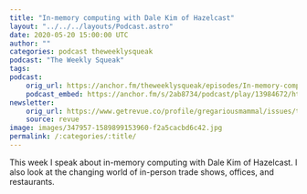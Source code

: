 ```yaml
---
title: "In-memory computing with Dale Kim of Hazelcast"
layout: "../../../layouts/Podcast.astro"
date: 2020-05-20 15:00:00 UTC
author: ""
categories: podcast theweeklysqueak
podcast: "The Weekly Squeak"
tags: 
podcast:
    orig_url: https://anchor.fm/theweeklysqueak/episodes/In-memory-computing-with-Dale-Kim-of-Hazelcast-ee99f0
    podcast_embed: https://anchor.fm/s/2ab8734/podcast/play/13984672/https%3A%2F%2Fd3ctxlq1ktw2nl.cloudfront.net%2Fproduction%2F2020-4-19%2F74686053-44100-2-e7c2c2d2c0302.mp3
newsletter:
    orig_url: https://www.getrevue.co/profile/gregariousmammal/issues/the-weekly-squeak-in-memory-computing-with-dale-kim-of-hazelcast-248832
    source: revue    
image: images/347957-1589899153960-f2a5cacbd6c42.jpg
permalink: /:categories/:title/
---
```

This week I speak about in-memory computing with Dale Kim of Hazelcast. I also look at the changing world of in-person trade shows, offices, and restaurants.